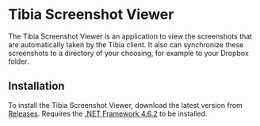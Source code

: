 # Tibia Screenshot Viewer

The Tibia Screenshot Viewer is an application to view the screenshots that are automatically taken by the Tibia client. It also can synchronize these screenshots to a directory of your choosing, for example to your Dropbox folder.

## Installation

To install the Tibia Screenshot Viewer, download the latest version from [Releases](https://github.com/Br-ian/tibia-screenshot-viewer/releases). Requires the [.NET Framework 4.6.2](https://www.microsoft.com/en-us/download/details.aspx?id=53344) to be installed.  